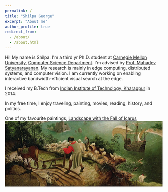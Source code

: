 ```yaml
---
permalink: /
title: "Shilpa George"
excerpt: "About me"
author_profile: true
redirect_from: 
  - /about/
  - /about.html
---
```


Hi! My name is Shilpa. I'm a third yr Ph.D. student at [Carnegie Mellon University](https://www.cmu.edu/), [Computer Science Department](https://www.cs.cmu.edu/). I'm advised by [Prof. Mahadev Satyanarayanan](http://www.cs.cmu.edu/~satya/). My research is mainly in edge computing, distributed systems, and computer vision. I am currently working on enabling interactive bandwidth-efficient visual search at the edge.

I received my B.Tech from [Indian Institute of Technology, Kharagpur](http://www.iitkgp.ac.in/) in 2014.

In my free time, I enjoy traveling, painting, movies, reading, history, and politics.

One of my favourite paintings, [Landscape with the Fall of Icarus](https://www.youtube.com/watch?v=X75Roe_davA)
![](images/icarus.png)

